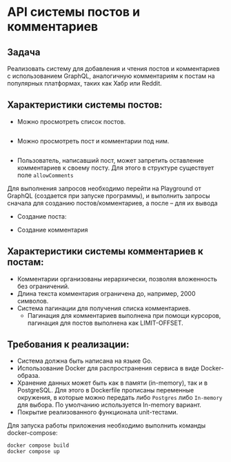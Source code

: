 # API системы постов и комментариев 

## Задача
Реализовать систему для добавления и чтения постов и комментариев с использованием GraphQL, аналогичную комментариям к постам на популярных платформах, таких как Хабр или Reddit.

## Характеристики системы постов:
- Можно просмотреть список постов.

```graphql

```
- Можно просмотреть пост и комментарии под ним.
```graphql

```

- Пользователь, написавший пост, может запретить оставление комментариев к своему посту. Для этого в структуре существует поле `allowComments`

Для выполнения запросов необходимо перейти на Playground от GraphQL (создается при запуске программы), и выполнить запросы сначала для созданию постов/комментариев, а после – для  их вывода
- Создание поста:

- Создание комментария

## Характеристики системы комментариев к постам:
- Комментарии организованы иерархически, позволяя вложенность без ограничений.
- Длина текста комментария ограничена до, например, 2000 символов.
- Система пагинации для получения списка комментариев.
    - Пагинация для комментариев выполнена при помощи курсоров, пагинация для постов выполнена как LIMIT-OFFSET.

## Требования к реализации:
- Система должна быть написана на языке Go.
- Использование Docker для распространения сервиса в виде Docker-образа.
- Хранение данных может быть как в памяти (in-memory), так и в PostgreSQL. Для этого в Dockerfile прописаны переменные окружения, в которые можно передать либо `Postgres` либо `In-memory` для выбора. По умолчанию используется In-memory вариант. 
- Покрытие реализованного функционала unit-тестами.

Для запуска работы приложения необходимо выполнить команды docker-compose:
```
docker compose build
docker compose up
```